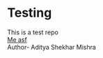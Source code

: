 # Testing
This is a test repo
<br>
<a href="https://www.google.com/url?sa=i&url=https%3A%2F%2Ftenor.com%2Fsearch%2Fmonkey-laptop-gifs&psig=AOvVaw0FUVs2QN82-XMH-YredSfw&ust=1751390471191000&source=images&cd=vfe&opi=89978449&ved=0CBAQjRxqFwoTCPilyYjUmY4DFQAAAAAdAAAAABAE"> Me asf </a>
<br>
Author- Aditya Shekhar Mishra
